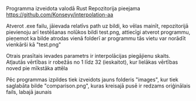 Programma izveidota valodā Rust
Repozitorija pieejama https://github.com/Konseyy/interpolation-aa

Atverot .exe failu, jāievada relatīvs path uz bildi, ko vēlas mainīt, repozitorijā pievienoju arī
testēšanas nolūkos bildi test.png, attiecīgi atverot programmu, pieņemot ka bilde atrodas vienā folderī ar programmu
tās vietu var norādīt vienkārši kā "test.png"

Otrais prasītais ievades parametrs ir interpolācijas piegājienu skaits. Atļautās vērtības ir robežās no 1 līdz 32 (ieskaitot), kur lielākas vērtības noved pie mīkstāka attēla

Pēc programmas izpildes tiek izveidots jauns folderis "images", kur tiek saglabāta bilde "comparison.png", kuras kreisajā pusē ir redzams oriģinālais fails, labajā jaunais